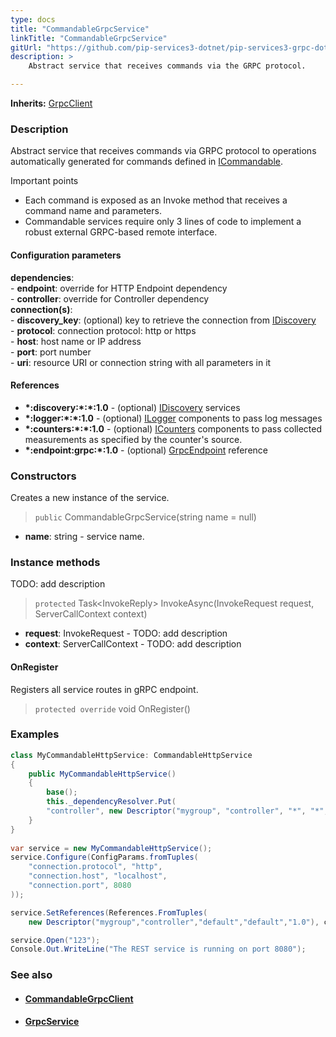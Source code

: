 ```yaml
---
type: docs
title: "CommandableGrpcService"
linkTitle: "CommandableGrpcService"
gitUrl: "https://github.com/pip-services3-dotnet/pip-services3-grpc-dotnet"
description: > 
    Abstract service that receives commands via the GRPC protocol.

---
```


**Inherits:** [GrpcClient](../grpc_client)


### Description

Abstract service that receives commands via GRPC protocol
to operations automatically generated for commands defined in [ICommandable](../../../commons/commands/icommandable).

Important points

- Each command is exposed as an Invoke method that receives a command name and parameters.
- Commandable services require only 3 lines of code to implement a robust external
GRPC-based remote interface.

#### Configuration parameters

**dependencies**:    
    - **endpoint**: override for HTTP Endpoint dependency    
    - **controller**: override for Controller dependency    
**connection(s)**:    
    - **discovery_key**: (optional) key to retrieve the connection from [IDiscovery](../../../components/connect/idiscovery)    
    - **protocol**: connection protocol: http or https    
    - **host**: host name or IP address    
    - **port**: port number    
    - **uri**: resource URI or connection string with all parameters in it    

#### References
- **\*:discovery:\*:\*:1.0** - (optional) [IDiscovery](../../../components/connect/idiscovery) services
- **\*:logger:\*:\*:1.0** - (optional) [ILogger](../../../components/log/ilogger) components to pass log messages
- **\*:counters:\*:\*:1.0** - (optional) [ICounters](../../../components/count/icounters) components to pass collected measurements as specified by the counter's source.
- **\*:endpoint:grpc:*:1.0** - (optional) [GrpcEndpoint](../grpc_endpoint) reference

### Constructors

Creates a new instance of the service.

> `public` CommandableGrpcService(string name = null)

- **name**: string - service name.


### Instance methods
TODO: add description

> `protected` Task\<InvokeReply\> InvokeAsync(InvokeRequest request, ServerCallContext context)

- **request**: InvokeRequest - TODO: add description
- **context**: ServerCallContext - TODO: add description

#### OnRegister
Registers all service routes in gRPC endpoint.

> `protected override` void OnRegister()


### Examples

```cs
class MyCommandableHttpService: CommandableHttpService 
{
    public MyCommandableHttpService()
    {
        base();
        this._dependencyResolver.Put(
        "controller", new Descriptor("mygroup", "controller", "*", "*", "1.0") );
    }
}
 
var service = new MyCommandableHttpService();
service.Configure(ConfigParams.fromTuples(
    "connection.protocol", "http",
    "connection.host", "localhost",
    "connection.port", 8080 
));

service.SetReferences(References.FromTuples(
    new Descriptor("mygroup","controller","default","default","1.0"), controller ));

service.Open("123");
Console.Out.WriteLine("The REST service is running on port 8080");
```


### See also
- #### [CommandableGrpcClient](../../clients/commandable_grpc_client)
- #### [GrpcService](../grpc_service)

 
